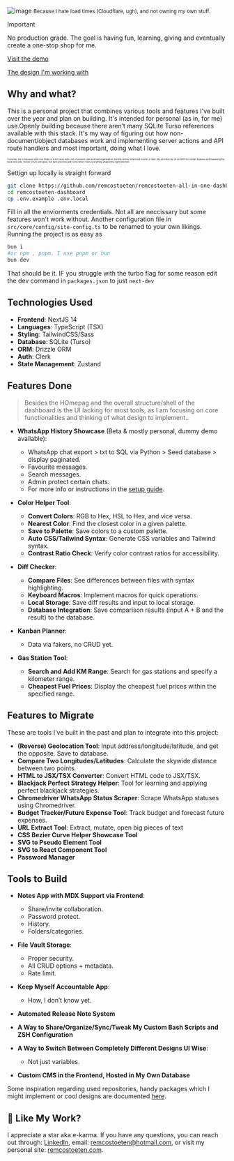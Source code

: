 ![image](https://github.com/user-attachments/assets/f40be116-4ea3-49ee-928f-fe588a402c50)
<small>Because I hate load times (Cloudflare, ugh), and not owning my own stuff.</small>

> [!IMPORTANT]  
>  No production grade. The goal is having fun, learning, giving and eventually create a one-stop shop for me.

[Visit the demo](https://panel.remcostoeten.com)

[The design I'm working with](https://www.figma.com/community/file/1380305920742671237)


## Why and what?

This is a personal project that combines various tools and features I've built over the year and plan on building. It's intended for personal (as in, for me) use.Openly building because there aren’t many SQLite Turso references available with this stack. It's my way of figuring out how non-document/object databases work and implementing server actions and API route handlers and most important, doing what I love.

<span style="font-size:5px;">Currently, the component and core folder is a hot mess with a lot of unused code and bad organization, but this will be refactored sooner or later. My priorities lay on an MVP for certain features and mastering the back-end side. I know SOLID principles, but best practices will come when I have everything shaped the right direction.</span>

Settign up locally is straight forward
```bash
git clone https://github.com/remcostoeten/remcostoeten-all-in-one-dashboard.git remcostoeten-dashboard
cd remcostoeten-dashboard
cp .env.example .env.local
```
Fill in all the enviorments credentials. Not all are neccissary but some features won't work without. Another configuration file in `src/core/config/site-config.ts` to be renamed to your own likings. Running the project is as easy as 

```bash
bun i
#or npm , pnpm. I use pnpm or bun
bun dev
```
That should be it. IF you struggle with the turbo flag for some reason edit the dev command in `packages.json` to just `next-dev` 

## Technologies Used

- **Frontend**: NextJS 14
- **Languages**: TypeScript (TSX)
- **Styling**: TailwindCSS/Sass
- **Database**: SQLite (Turso)
- **ORM**: Drizzle ORM
- **Auth**: Clerk
- **State Management**: Zustand

## Features Done



> Besides the HOmepag and the overall structure/shell of the dashboard is the UI lacking for most tools, as I am focusing on core functionalities and thinking of what design to implement..

- **WhatsApp History Showcase** (Beta & mostly personal, dummy demo available):
  - WhatsApp chat export > txt to SQL via Python > Seed database > display paginated.
  - Favourite messages.
  - Search messages.
  - Admin protect certain chats.
  - For more info or instructions in the [setup guide](https://github.com/remcostoeten/remcostoeten-all-in-one-dashboard/blob/main/src/core/scripts/whatsapp-readme.md).

- **Color Helper Tool**:
  - **Convert Colors**: RGB to Hex, HSL to Hex, and vice versa.
  - **Nearest Color**: Find the closest color in a given palette.
  - **Save to Palette**: Save colors to a custom palette.
  - **Auto CSS/Tailwind Syntax**: Generate CSS variables and Tailwind syntax.
  - **Contrast Ratio Check**: Verify color contrast ratios for accessibility.

- **Diff Checker**:
  - **Compare Files**: See differences between files with syntax highlighting.
  - **Keyboard Macros**: Implement macros for quick operations.
  - **Local Storage**: Save diff results and input to local storage.
  - **Database Integration**: Save comparison results (input A + B and the result) to the database.

- **Kanban Planner**:
  - Data via fakers, no CRUD yet.

- **Gas Station Tool**:
  - **Search and Add KM Range**: Search for gas stations and specify a kilometer range.
  - **Cheapest Fuel Prices**: Display the cheapest fuel prices within the specified range.

## Features to Migrate

These are tools I've built in the past and plan to integrate into this project:

- **(Reverse) Geolocation Tool**: Input address/longitude/latitude, and get the opposite. Save to database.
- **Compare Two Longitudes/Latitudes**: Calculate the skywide distance between two points.
- **HTML to JSX/TSX Converter**: Convert HTML code to JSX/TSX.
- **Blackjack Perfect Strategy Helper**: Tool for learning and applying perfect blackjack strategies.
- **Chromedriver WhatsApp Status Scraper**: Scrape WhatsApp statuses using Chromedriver.
- **Budget Tracker/Future Expense Tool**: Track budget and forecast future expenses.
- **URL Extract Tool**: Extract, mutate, open big pieces of text 
- **CSS Bezier Curve Helper Showcase Tool**
- **SVG to Pseudo Element Tool**
- **SVG to React Component Tool**
- **Password Manager**

## Tools to Build

- **Notes App with MDX Support via Frontend**:
  - Share/invite collaboration.
  - Password protect.
  - History.
  - Folders/categories.

- **File Vault Storage**:
  - Proper security.
  - All CRUD options + metadata.
  - Rate limit.

- **Keep Myself Accountable App**:
  - How, I don’t know yet.

- **Automated Release Note System**

- **A Way to Share/Organize/Sync/Tweak My Custom Bash Scripts and ZSH Configuration**

- **A Way to Switch Between Completely Different Designs UI Wise**:
  - Not just variables.

- **Custom CMS in the Frontend, Hosted in My Own Database**

Some inspiration regarding used repositories, handy packages which I might implement or cool designs are documented [here](https://github.com/remcostoeten/remcostoeten-all-in-one-dashboard/blob/main/INSPIRATION.MD).


## 💖 Like My Work?

I appreciate a star aka e-karma. If you have any questions, you can reach out through:
[LinkedIn](https://linkedin.com/in/remco-stoeten/), email: [remcostoeten@hotmail.com](mailto:remcostoeten@hotmail.com), or visit my personal site: [remcostoeten.com](https://remcostoeten.com).
